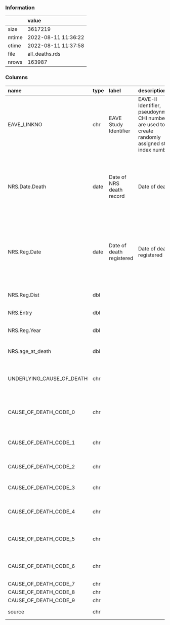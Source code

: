 
### Information



|       | value               |
|:------|:--------------------|
| size  | 3617219             |
| mtime | 2022-08-11 11:36:22 |
| ctime | 2022-08-11 11:37:58 |
| file  | all_deaths.rds      |
| nrows | 163987              |

### Columns

| name                      | type   | label                    | description                                                                                             | examples                                                   |
|:--------------------------|:-------|:-------------------------|:--------------------------------------------------------------------------------------------------------|:-----------------------------------------------------------|
| EAVE_LINKNO               | chr    | EAVE Study Identifier    | EAVE-II Identifier, pseudoynmised CHI numbers are used to create randomly assigned study index numbers. |                                                            |
| NRS.Date.Death            | date   | Date of NRS death record | Date of death                                                                                           | 2020-04-13, 2020-12-26, 2022-03-20, 2020-04-04, 2020-04-18 |
| NRS.Reg.Date              | date   | Date of death registered | Date of death registered                                                                                | 2020-03-27, 2022-01-05, 2020-03-31, 2020-12-30, 2021-01-06 |
| NRS.Reg.Dist              | dbl    |                          |                                                                                                         | 564, 722, 518, 350, 592                                    |
| NRS.Entry                 | dbl    |                          |                                                                                                         | 11, 8, 35, 4, 51                                           |
| NRS.Reg.Year              | dbl    |                          |                                                                                                         | 2020, 2021, 2022                                           |
| NRS.age_at_death          | dbl    |                          |                                                                                                         | 84, 85, 83, 87, 90                                         |
| UNDERLYING_CAUSE_OF_DEATH | chr    |                          |                                                                                                         | U071, I219, C349, F03, G301                                |
| CAUSE_OF_DEATH_CODE_0     | chr    |                          |                                                                                                         | R688, C349, J189, F019, I259                               |
| CAUSE_OF_DEATH_CODE_1     | chr    |                          |                                                                                                         | I259, U071, R688, I489                                     |
| CAUSE_OF_DEATH_CODE_2     | chr    |                          |                                                                                                         | E119, I259, J449, I10                                      |
| CAUSE_OF_DEATH_CODE_3     | chr    |                          |                                                                                                         | J449, E119, I10, I259                                      |
| CAUSE_OF_DEATH_CODE_4     | chr    |                          |                                                                                                         | J449, E119, N189, I10                                      |
| CAUSE_OF_DEATH_CODE_5     | chr    |                          |                                                                                                         | I10, J449, W19, E119                                       |
| CAUSE_OF_DEATH_CODE_6     | chr    |                          |                                                                                                         | I10, T424, N189, T403                                      |
| CAUSE_OF_DEATH_CODE_7     | chr    |                          |                                                                                                         | T424                                                       |
| CAUSE_OF_DEATH_CODE_8     | chr    |                          |                                                                                                         |                                                            |
| CAUSE_OF_DEATH_CODE_9     | chr    |                          |                                                                                                         |                                                            |
| source                    | chr    |                          |                                                                                                         | SMRA, daily                                                |
        